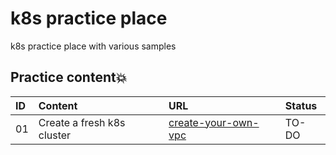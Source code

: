 # k8s practice place

k8s practice place with various samples

## Practice content💥

| ID  | Content                    | URL                                           | Status |
| :-- | :------------------------- | :-------------------------------------------- | :----- |
| 01  | Create a fresh k8s cluster | [create-your-own-vpc](./create-your-own-vpc/) | TO-DO  |
